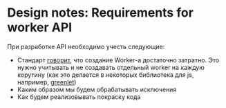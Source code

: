 # Design notes: Requirements for worker API

При разработке API необходимо учесть следующие:

- Стандарт [говорит](https://html.spec.whatwg.org/multipage/workers.html#scope-2), что создание Worker-а достаточно затратно. Это нужно учитывать и не создавать отдельный worker на каждую корутину (как это делается в некоторых библиотека для js, например, [greenlet](https://github.com/developit/greenlet))
- Каким образом мы будем обрабатывать исключения
- Как будем реализовывать покраску кода